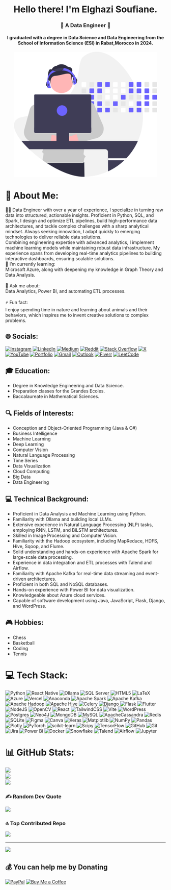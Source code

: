<h1 align="center"> Hello there! I'm Elghazi Soufiane.</h1>

<h3 align="center">🚩 A Data Engineer 🚩</h3>

<h4 align="center"> I graduated with a degree in Data Science and Data Engineering from the School of Information Science (ESI) in Rabat,Morocco in 2024.<h4>


<p align="center"><img src="image.svg" border="0" width = 450px></p>

# 💫 About Me:
👨‍💻 Data Engineer with over a year of experience, I specialize in turning raw data into structured, actionable insights. Proficient in Python, SQL, and Spark, I design and optimize ETL pipelines, build high-performance data architectures, and tackle complex challenges with a sharp analytical mindset. Always seeking innovation, I adapt quickly to emerging technologies to deliver reliable data solutions.<br>
Combining engineering expertise with advanced analytics, I implement machine learning models while maintaining robust data infrastructure. My experience spans from developing real-time analytics pipelines to building interactive dashboards, ensuring scalable solutions.<br>
🌱 I’m currently learning:<br>Microsoft Azure, along with deepening my knowledge in Graph Theory and Data Analysis.<br><br>💬 Ask me about:<br>Data Analytics, Power BI, and automating ETL processes.<br><br>⚡ Fun fact:<br>I enjoy spending time in nature and learning about animals and their behaviors, which inspires me to invent creative solutions to complex problems.


## 🌐 Socials:
[![Instagram](https://img.shields.io/badge/Instagram-%23E4405F.svg?logo=Instagram&logoColor=white)](https://instagram.com/https://www.instagram.com/elghazi_soufiane/) [![LinkedIn](https://img.shields.io/badge/LinkedIn-%230077B5.svg?logo=linkedin&logoColor=white)](https://linkedin.com/in/https://www.linkedin.com/in/soufiane-el-ghazi/) [![Medium](https://img.shields.io/badge/Medium-12100E?logo=medium&logoColor=white)](https://medium.com/@https://medium.com/@elghazisoufiane02) [![Reddit](https://img.shields.io/badge/Reddit-%23FF4500.svg?logo=Reddit&logoColor=white)](https://reddit.com/user/https://www.reddit.com/user/el-soufiane/) [![Stack Overflow](https://img.shields.io/badge/-Stackoverflow-FE7A16?logo=stack-overflow&logoColor=white)](https://stackoverflow.com/users/https://stackoverflow.com/users/26351540/elghazi-soufiane) [![X](https://img.shields.io/badge/X-black.svg?logo=X&logoColor=white)](https://x.com/https://x.com/elghazisoufian5) [![YouTube](https://img.shields.io/badge/YouTube-%23FF0000.svg?logo=YouTube&logoColor=white)](https://youtube.com/@https://www.youtube.com/@Elghazi.Soufiane)  [![Portfolio](https://img.shields.io/badge/Portfolio-%23000000.svg?logo=vercel&logoColor=white)](https://elghazisoufiane.vercel.app/) [![Gmail](https://img.shields.io/badge/Gmail-D14836?logo=gmail&logoColor=white)](mailto:elghazisoufiane02@gmail.com) [![Outlook](https://img.shields.io/badge/Outlook-0078D4?logo=microsoft-outlook&logoColor=white)](mailto:soufiane.el-ghazi@esi.ac.ma) [![Fiverr](https://img.shields.io/badge/Fiverr-1DBF73?logo=fiverr&logoColor=white)](https://fr.fiverr.com/el_soufiane) [![LeetCode](https://img.shields.io/badge/LeetCode-FFA116?logo=leetcode&logoColor=black)](https://leetcode.com/u/Soufiane-EL/)


## 🎓 Education:
- Degree in Knowledge Engineering and Data Science.
- Preparation classes for the Grandes Ecoles.
- Baccalaureate in Mathematical Sciences.

## 🔍 Fields of Interests:
- Conception and Object-Oriented Programming (Java & C#)
- Business Intelligence
- Machine Learning
- Deep Learning
- Computer Vision
- Natural Language Processing
- Time Series
- Data Visualization
- Cloud Computing
- Big Data
- Data Engineering

## 💻 Technical Background:
- Proficient in Data Analysis and Machine Learning using Python.
- Familiarity with Ollama and building local LLMs.
- Extensive experience in Natural Language Processing (NLP) tasks, employing RNN, LSTM, and BiLSTM architectures.
- Skilled in Image Processing and Computer Vision.
- Familiarity with the Hadoop ecosystem, including MapReduce, HDFS, Hive, Sqoop, and Flume.
- Solid understanding and hands-on experience with Apache Spark for large-scale data processing.
- Experience in data integration and ETL processes with Talend and Airflow.
- Familiarity with Apache Kafka for real-time data streaming and event-driven architectures.
- Proficient in both SQL and NoSQL databases.
- Hands-on experience with Power BI for data visualization.
- Knowledgeable about Azure cloud services.
- Capable of software development using Java, JavaScript, Flask, Django, and WordPress.


## 🎮 Hobbies:
- Chess
- Basketball
- Coding
- Tennis


# 💻 Tech Stack:
![Python](https://img.shields.io/badge/python-3670A0?style=for-the-badge&logo=python&logoColor=ffdd54) ![React Native](https://img.shields.io/badge/React_Native-20232A?style=for-the-badge&logo=react&logoColor=61DAFB) ![Ollama](https://img.shields.io/badge/Ollama-%23000000.svg?style=for-the-badge&logo=ollama&logoColor=white) ![SQL Server](https://img.shields.io/badge/SQL_Server-%23CC2927.svg?style=for-the-badge&logo=microsoft-sql-server&logoColor=white) ![HTML5](https://img.shields.io/badge/html5-%23E34F26.svg?style=for-the-badge&logo=html5&logoColor=white) ![LaTeX](https://img.shields.io/badge/latex-%23008080.svg?style=for-the-badge&logo=latex&logoColor=white) ![Azure](https://img.shields.io/badge/azure-%230072C6.svg?style=for-the-badge&logo=microsoftazure&logoColor=white) ![Vercel](https://img.shields.io/badge/vercel-%23000000.svg?style=for-the-badge&logo=vercel&logoColor=white) ![Anaconda](https://img.shields.io/badge/Anaconda-%2344A833.svg?style=for-the-badge&logo=anaconda&logoColor=white) ![Apache Spark](https://img.shields.io/badge/Apache%20Spark-FDEE21?style=for-the-badge&logo=apachespark&logoColor=black) ![Apache Kafka](https://img.shields.io/badge/Apache%20Kafka-000?style=for-the-badge&logo=apachekafka) ![Apache Hadoop](https://img.shields.io/badge/Apache%20Hadoop-66CCFF?style=for-the-badge&logo=apachehadoop&logoColor=black) ![Apache Hive](https://img.shields.io/badge/Apache%20Hive-FDEE21?style=for-the-badge&logo=apachehive&logoColor=black) ![Celery](https://img.shields.io/badge/celery-%23a9cc54.svg?style=for-the-badge&logo=celery&logoColor=ddf4a4) ![Django](https://img.shields.io/badge/django-%23092E20.svg?style=for-the-badge&logo=django&logoColor=white) ![Flask](https://img.shields.io/badge/flask-%23000.svg?style=for-the-badge&logo=flask&logoColor=white) ![Flutter](https://img.shields.io/badge/Flutter-%2302569B.svg?style=for-the-badge&logo=Flutter&logoColor=white) ![NodeJS](https://img.shields.io/badge/node.js-6DA55F?style=for-the-badge&logo=node.js&logoColor=white) ![OpenCV](https://img.shields.io/badge/opencv-%23white.svg?style=for-the-badge&logo=opencv&logoColor=white) ![React](https://img.shields.io/badge/react-%2320232a.svg?style=for-the-badge&logo=react&logoColor=%2361DAFB) ![TailwindCSS](https://img.shields.io/badge/tailwindcss-%2338B2AC.svg?style=for-the-badge&logo=tailwind-css&logoColor=white) ![Vite](https://img.shields.io/badge/vite-%23646CFF.svg?style=for-the-badge&logo=vite&logoColor=white) ![WordPress](https://img.shields.io/badge/WordPress-%23117AC9.svg?style=for-the-badge&logo=WordPress&logoColor=white) ![Postgres](https://img.shields.io/badge/postgres-%23316192.svg?style=for-the-badge&logo=postgresql&logoColor=white) ![Neo4J](https://img.shields.io/badge/Neo4j-008CC1?style=for-the-badge&logo=neo4j&logoColor=white) ![MongoDB](https://img.shields.io/badge/MongoDB-%234ea94b.svg?style=for-the-badge&logo=mongodb&logoColor=white) ![MySQL](https://img.shields.io/badge/mysql-4479A1.svg?style=for-the-badge&logo=mysql&logoColor=white) ![ApacheCassandra](https://img.shields.io/badge/cassandra-%231287B1.svg?style=for-the-badge&logo=apache-cassandra&logoColor=white) ![Redis](https://img.shields.io/badge/redis-%23DD0031.svg?style=for-the-badge&logo=redis&logoColor=white) ![SQLite](https://img.shields.io/badge/sqlite-%2307405e.svg?style=for-the-badge&logo=sqlite&logoColor=white) ![Figma](https://img.shields.io/badge/figma-%23F24E1E.svg?style=for-the-badge&logo=figma&logoColor=white) ![Canva](https://img.shields.io/badge/Canva-%2300C4CC.svg?style=for-the-badge&logo=Canva&logoColor=white) ![Keras](https://img.shields.io/badge/Keras-%23D00000.svg?style=for-the-badge&logo=Keras&logoColor=white) ![Matplotlib](https://img.shields.io/badge/Matplotlib-%23ffffff.svg?style=for-the-badge&logo=Matplotlib&logoColor=black) ![NumPy](https://img.shields.io/badge/numpy-%23013243.svg?style=for-the-badge&logo=numpy&logoColor=white) ![Pandas](https://img.shields.io/badge/pandas-%23150458.svg?style=for-the-badge&logo=pandas&logoColor=white) ![Plotly](https://img.shields.io/badge/Plotly-%233F4F75.svg?style=for-the-badge&logo=plotly&logoColor=white) ![PyTorch](https://img.shields.io/badge/PyTorch-%23EE4C2C.svg?style=for-the-badge&logo=PyTorch&logoColor=white) ![scikit-learn](https://img.shields.io/badge/scikit--learn-%23F7931E.svg?style=for-the-badge&logo=scikit-learn&logoColor=white) ![Scipy](https://img.shields.io/badge/SciPy-%230C55A5.svg?style=for-the-badge&logo=scipy&logoColor=%white) ![TensorFlow](https://img.shields.io/badge/TensorFlow-%23FF6F00.svg?style=for-the-badge&logo=TensorFlow&logoColor=white) ![GitHub](https://img.shields.io/badge/github-%23121011.svg?style=for-the-badge&logo=github&logoColor=white) ![Git](https://img.shields.io/badge/git-%23F05033.svg?style=for-the-badge&logo=git&logoColor=white) ![Jira](https://img.shields.io/badge/jira-%230A0FFF.svg?style=for-the-badge&logo=jira&logoColor=white) ![Power Bi](https://img.shields.io/badge/power_bi-F2C811?style=for-the-badge&logo=powerbi&logoColor=black)  ![Docker](https://img.shields.io/badge/docker-%230db7ed.svg?style=for-the-badge&logo=docker&logoColor=white) ![Snowflake](https://img.shields.io/badge/Snowflake-29B5E8?style=for-the-badge&logo=Snowflake&logoColor=white) ![Talend](https://img.shields.io/badge/talend-0DADD3?style=for-the-badge&logo=Talend&logoColor=white) ![Airflow](https://img.shields.io/badge/airflow-017CEE?style=for-the-badge&logo=apache-airflow&logoColor=white) ![Jupyter](https://img.shields.io/badge/jupyter-%23F37626.svg?style=for-the-badge&logo=Jupyter&logoColor=white)

# 📊 GitHub Stats:
![](https://github-readme-stats.vercel.app/api?username=SoufianeElghazi&theme=calm&hide_border=false&include_all_commits=true&count_private=true)<br/>
![](https://github-readme-streak-stats.herokuapp.com/?user=SoufianeElghazi&theme=calm&hide_border=false)<br/>
![](https://github-readme-stats.vercel.app/api/top-langs/?username=SoufianeElghazi&theme=calm&hide_border=false&include_all_commits=true&count_private=true&layout=compact)

### ✍️ Random Dev Quote
![](https://quotes-github-readme.vercel.app/api?type=horizontal&theme=calm)

### 🔝 Top Contributed Repo
![](https://github-contributor-stats.vercel.app/api?username=SoufianeElghazi&limit=5&theme=calm&combine_all_yearly_contributions=true)

---
[![](https://visitcount.itsvg.in/api?id=SoufianeElghazi&icon=2&color=6)](https://visitcount.itsvg.in)

  ## 💰 You can help me by Donating
  [![PayPal](https://img.shields.io/badge/PayPal-00457C?style=for-the-badge&logo=paypal&logoColor=white)](https://paypal.me/SoufianeELghazi254) 
  [![Buy Me a Coffee](https://img.shields.io/badge/Buy_Me_A_Coffee-F16061?style=for-the-badge&logo=buy-me-a-coffee&logoColor=white)](https://buymeacoffee.com/soufiane02)
